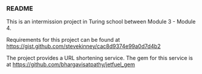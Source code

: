 ### README
This is an intermission project in Turing school between Module 3 - Module 4.

Requirements for this project can be found at https://gist.github.com/stevekinney/cac8d9374e99a0d7d4b2 

The project provides a  URL shortening service. The gem for this service is at https://github.com/bhargavisatpathy/jetfuel_gem




